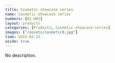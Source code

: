 ```yaml
---
title: Cosmetic showcase series
name: Cosmetic showcase series
numbers: [B1-001]
layout: products
categories: [Products, Cosmetic-showcase-series]
images: ["/assets/cosmetic0.jpg"]
time: 2015-02-15
aside: true
---
```


No description.

